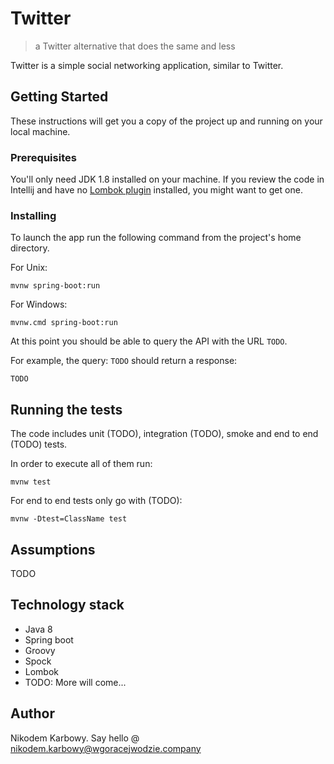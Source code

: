 # Twitter 
>a Twitter alternative that does the same and less

Twitter is a simple social networking application, similar to Twitter.

## Getting Started

These instructions will get you a copy of the project up and running on your local machine.

### Prerequisites

You'll only need JDK 1.8 installed on your machine. If you review the code in Intellij and have no [Lombok plugin](https://plugins.jetbrains.com/plugin/6317) installed, you might want to get one.

### Installing

To launch the app run the following command from the project's home directory.

For Unix:
```
mvnw spring-boot:run
```

For Windows:

```
mvnw.cmd spring-boot:run
```

At this point you should be able to query the API with the URL `TODO`.

For example, the query: `TODO` should return a response:
```
TODO
```

## Running the tests

The code includes unit (TODO), integration (TODO), smoke and end to end (TODO) tests.

In order to execute all of them run:

```
mvnw test
```

For end to end tests only go with (TODO):
```
mvnw -Dtest=ClassName test
```

## Assumptions

TODO     

## Technology stack

* Java 8
* Spring boot
* Groovy
* Spock
* Lombok
* TODO: More will come...


## Author
Nikodem Karbowy. Say hello @
nikodem.karbowy@wgoracejwodzie.company
